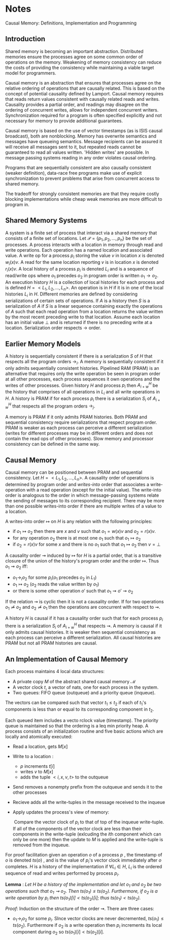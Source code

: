# Notes

Causal Memory: Definitions, Implementation and Programming

## Introduction

Shared memory is becoming an important abstraction. Distributed memories ensure the processes agree on some common order of operations on the memory.  Weakening of memory consistency can reduce the costs of providing the consistency while maintaining a viable target model for programmers.  

Causal memory is an abstraction that ensures that processes agree on the relative ordering of operations that are causally related. This is based on the concept of potential causality defined by Lamport. Causal memory requires that reads return values consistent with causally related reads and writes. Causality provides a partial order, and readings may disagree on the ordering of concurrent writes, allows for independent concurrent writers. Synchronization required for a program is often specified explicitly and not necessary for memory to provide additional guarantees. 

Causal memory is based on the use of vector timestamps (as is ISIS causal broadcast), both are nonblocking.  Memory has overwrite semantics and messages have queueing semantics.  Message recipients can be assured it will receive all messages sent to it, but repeated reads cannot be guaranteed to read all values written. 'Hidden writes' are possible. In message passing systems reading in any order violates causal ordering. 

Programs that are sequentially consistent are also causally consistent (weaker definition), data-race free programs make use of explicit synchronization to prevent problems that arise from concurrent access to shared memory. 

The tradeoff for strongly consistent memories are that they require costly blocking implementations while cheap weak memories are more difficult to program in. 

## Shared Memory Systems

A system is a finite set of process that interact via a shared memory that consists of a finite set of locations. Let $\mathscr{P} = \{p_1, p_2, \ldots, p_n \}$ be the set of processes. A process interacts with a location in memory through read and write operations. Each operation has a named location and associated value. A write op for a process $p_i$ storing the value $v$ in location $x$ is denoted $w_i(x)v$. A read for the same location reporting $v$ is in location $x$ is denoted $r_i(x)v$. A local history of a process $p_i$ is denoted $L_i$ and is a sequence of read/write ops where $o_1$ precedes $o_2$ in program order is written $o_1 \rightarrow o_2$.  An execution history $H$ is a collection of local histories for each process and is defined $H = <L_1, L_2, \ldots, L_n>$. An operation is in $H$ if it is in one of the local histories $L_i$ in $H$. Different memories are defined by considering serializations of certain sets of operations. If $A$ is a history then $S$ is a serialization of $A$ if $S$ is a linear sequence containing exactly the operations of $A$ such that each read operation from a location returns the value written by the most recent preceding write to that location. Assume each location has an initial value $\bot$ and is returned if there is no preceding write at a location. Serialization order respects $\rightarrow$ order. 

## Earlier Memory Models

A history is sequentially consistent if there is a serialization $S$ of $H$ that respects all the program orders $\rightarrow_i$. A memory is sequentially consistent if it only admits sequentially consistent histories. Pipelined RAM (PRAM) is an alternative that requires only the write operation be seen in program order at all other processes, each process sequences it own operations and the writes of other processes. Given history $H$ and process $p_i$ then $A^H_{i + w}$ be the history that comprises of all operations in $L_i$ and all write operations in $H$. A history is PRAM if for each process $p_i$ there is a serialization $S_i$ of $A^H_{i + w}$ that respects all the program orders $\rightarrow_j$. 

A memory is PRAM if it only admits PRAM histories.  Both  PRAM and sequential consistency require serializations that respect program order. PRAM is weaker as each process can perceive a different serialization (writes for different processes may be in different orders and does not contain the read ops of other processes).  Slow memory and processor consistency can be defined in the same way. 

## Causal Memory

Causal memory can be positioned between PRAM and sequential consistency.  Let $H = <L_1, L_2, \ldots, L_n>$. A causality order of operations is determined by program order and *writes-into* order that associates a write-operation with a read operation (except for the initial value). The write-into order is analogous to the order in which message-passing systems relate the sending of messages to its corresponding recipient.  There may be more than one possible writes-into order if there are multiple writes of a value to a location.

A writes-into order $\mapsto$ on $H$ is any relation with the following principles:

* if $o_1 \mapsto o_2$ then there are $x$ and $v$ such that $o_1 = w(x)v$ and $o_2 = r(x)v$. 
* for any operation $o_2$ there is at most one $o_1$ such that $o_1 \mapsto o_2$
* if $o_2 = r(x)v$ for some $x$ and there is no $o_1$ such that $o_1 \mapsto o_2$ then $v = \bot$

A causality order $\rightsquigarrow$ induced by $\mapsto$ for $H$ is a partial order, that is a transitive closure of the union of the history's program order and the order $\mapsto$. Thus $o_1 \rightsquigarrow o_2$ iff:

* $o_1 \rightarrow_i o_2$ for some $p_i$($o_1$ precedes $o_2$ in $L_1$)
* $o_1 \mapsto o_2$ ($o_2$ reads the value written by $o_1$)
* or there is some other operation $o'$ such that $o_1 \rightsquigarrow o' \rightsquigarrow o_2$

If the relation $\rightsquigarrow$ is cyclic then it is not a causality order. If for two operations $o_1 \not \rightsquigarrow o_2$ and $o_2 \not\rightsquigarrow o_1$ then the operations are concurrent with respect to $\rightsquigarrow$. 

A history $H$ is causal if it has a causality order such that for each process $p_i$ there is a serialization $S_i$ of $A^H_{i + w}$ that respects $\rightsquigarrow$.  A memory is causal if it only admits causal histories. It is weaker then sequential consistency as each process can perceive a different serialization.  All causal histories are PRAM but not all PRAM histories are causal. 

## An Implementation of Causal Memory

Each process maintains 4 local data structures:

* A private copy $M$ of the abstract shared causal memory $\mathscr{M}$ 
* A vector clock $t$, a vector of nats, one for each process in the system.
* Two queues: FIFO queue (outqueue) and a priority queue (inqueue). 

The vectors can be compared such that vector $t_1 \leq t_2$ if each of $t_1$'s components is less than or equal to its corresponding component in $t_2$. 

Each queued item includes a vecto rclock value (timestamp). The priority queue is maintained so that the ordering is a leq min priority heap. A process consists of an initialization routine and five basic actions which are locally and atomically executed:

* Read a location, gets $M[x]$

* Write to a location :

  * $p$ increments $t[i]$ 
  * writes $v$ to $M[x]$ 
  * adds the tuple $<i, x,v,t>$ to the outqueue

* Send removes a nonempty prefix from the outqueue and sends it to the other processes

* Recieve adds all the write-tuples in the message received to the inqueue

* Apply updates the process's view of memory:

  ​	Compare the vector clock of $p_i$ to that of top of the inqueue write-tuple. If all of the components of the vector clock are less than their components in the write-tuple (exlcuding the *i*th component which can only be one more) then the update to $M$ is applied and the write-tuple is removed from the inqueue. 

For proof facilitation given an operation $o$ of a process $p$ , the timestamp of $o$ is denoted $ts(o)$ , and is the value of $p_i$'s vector clock immediately after $o$ completes. $H$ is a history of the implementation if $\forall L_i \in H$, $L_i$ is the ordered sequence of read and writes performed by process $p_i$. 

**Lemma** : *Let $H$ be a history of the implementation and let $o_1$ and $o_2$ be two operations such that $o_1 \rightsquigarrow o_2$. Then $ts(o_1) \leq ts(o_2)$. Furthermore, if $o_2$ is a write operation by $p_i$ then $ts(o_1)[i] < ts(o_2)[i]$; thus $ts(o_1) < ts(o_2)$.*

*Proof*: Induction on the structure of the order $\rightsquigarrow$. There are three cases:

* $o_1 \rightarrow_i  o_2$ for some $p_i$. SInce vector clocks are never decremented, $ts(o_1) \leq ts(o_2)$. Furthermore if $o_2$ is a write operation then $p_i$ increments its local component during $o_2$ so $ts(o_1)[i] < ts(o_2)[i]$. 


